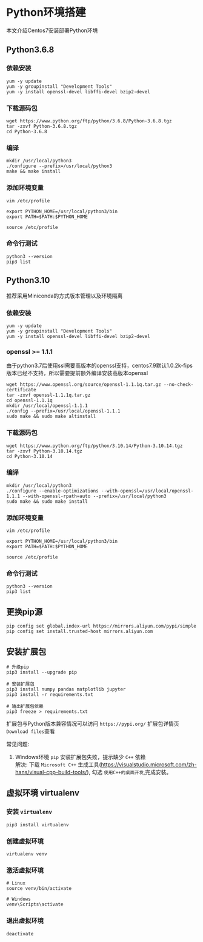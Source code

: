 # Python环境搭建

本文介绍Centos7安装部署Python环境

## Python3.6.8

### 依赖安装
```shell
yum -y update
yum -y groupinstall "Development Tools"
yum -y install openssl-devel libffi-devel bzip2-devel
```

### 下载源码包
```shell
wget https://www.python.org/ftp/python/3.6.8/Python-3.6.8.tgz
tar -zxvf Python-3.6.8.tgz
cd Python-3.6.8
```

### 编译
```shell
mkdir /usr/local/python3
./configure --prefix=/usr/local/python3
make && make install
```

### 添加环境变量
```shell
vim /etc/profile

export PYTHON_HOME=/usr/local/python3/bin
export PATH=$PATH:$PYTHON_HOME

source /etc/profile
```

### 命令行测试
```shell
python3 --version
pip3 list
```

## Python3.10

推荐采用Miniconda的方式版本管理以及环境隔离

### 依赖安装
```shell
yum -y update
yum -y groupinstall "Development Tools"
yum -y install openssl-devel libffi-devel bzip2-devel
```

### openssl >= 1.1.1
由于python3.7后使用ssl需要高版本的openssl支持，centos7.9默认1.0.2k-fips版本已经不支持，所以需要提前额外编译安装高版本openssl

```shell
wget https://www.openssl.org/source/openssl-1.1.1q.tar.gz --no-check-certificate
tar -zxvf openssl-1.1.1q.tar.gz
cd openssl-1.1.1q
mkdir /usr/local/openssl-1.1.1
./config --prefix=/usr/local/openssl-1.1.1
sudo make && sudo make altinstall
```

### 下载源码包
```shell
wget https://www.python.org/ftp/python/3.10.14/Python-3.10.14.tgz
tar -zxvf Python-3.10.14.tgz
cd Python-3.10.14
```

### 编译
```shell
mkdir /usr/local/python3
./configure --enable-optimizations --with-openssl=/usr/local/openssl-1.1.1 --with-openssl-rpath=auto --prefix=/usr/local/python3
sudo make && sudo make install
```

### 添加环境变量
```shell
vim /etc/profile

export PYTHON_HOME=/usr/local/python3/bin
export PATH=$PATH:$PYTHON_HOME

source /etc/profile
```

### 命令行测试
```shell
python3 --version
pip3 list
```

## 更换pip源
```shell
pip config set global.index-url https://mirrors.aliyun.com/pypi/simple
pip config set install.trusted-host mirrors.aliyun.com
```

## 安装扩展包

```shell
# 升级pip
pip3 install --upgrade pip

# 安装扩展包
pip3 install numpy pandas matplotlib jupyter
pip3 install -r requirements.txt

# 输出扩展包依赖
pip3 freeze > requirements.txt
```
扩展包与Python版本兼容情况可以访问 `https://pypi.org/` 扩展包详情页 `Download files`查看

常见问题:
1. Windows环境 `pip` 安装扩展包失败，提示缺少 `C++` 依赖  
   解决: 下载 `Microsoft C++` 生成工具(https://visualstudio.microsoft.com/zh-hans/visual-cpp-build-tools/), 勾选 `使用C++的桌面开发`,完成安装。

## 虚拟环境 virtualenv

### 安装 `virtualenv`
```shell
pip3 install virtualenv
```

### 创建虚拟环境
```shell
virtualenv venv
```

### 激活虚拟环境
```shell
# Linux
source venv/bin/activate

# Windows
venv\Scripts\activate
```

### 退出虚拟环境
```shell
deactivate
```